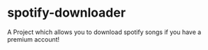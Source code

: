 # spotify-downloader
A Project which allows you to download spotify songs if you have a premium account! 
